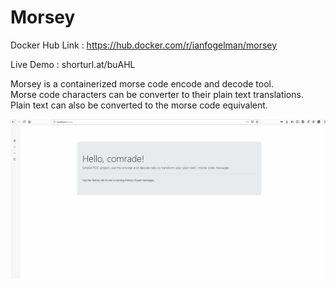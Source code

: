 # Morsey


Docker Hub Link : https://hub.docker.com/r/ianfogelman/morsey

Live Demo : shorturl.at/buAHL

Morsey is a containerized morse code encode and decode tool.<br />
Morse code characters can be converter to their plain text translations.<br />
Plain text can also be converted to the morse code equivalent.<br />

<img src="MorseyDemo.gif" />
